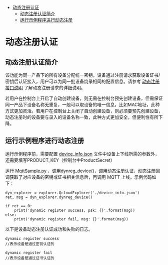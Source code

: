* [动态注册认证](#动态注册认证)
  * [动态注册认证简介](#动态注册认证简介)
  * [运行示例程序进行动态注册](#运行示例程序进行动态注册)

# 动态注册认证
## 动态注册认证简介
该功能为同一产品下的所有设备分配统一密钥，设备通过注册请求获取设备证书/密钥后认证接入，用户可以为同一批设备烧录相同的配置信息。请参考 [动态注册接口说明](https://cloud.tencent.com/document/product/1081/47612) 了解动态注册请求的详细说明。

若用户在控制台上开启了自动创建设备，则无需在控制台预先创建设备，但需保证同一产品下设备名称无重复，一般可以取设备的唯一信息，比如MAC地址，此种方式更加灵活。若用户在控制台上关闭了自动创建设备，则必须要预先创建设备，动态注册时的设备要与录入的设备名称一致，此种方式更加安全，但便利性有所下降。

## 运行示例程序进行动态注册
运行示例程序前，需要配置 [device_info.json](../sample/device_info.json) 文件中设备上下线所需的参数外，还需要填写PRODUCT_KEY（控制台中ProductSecret）

运行 [MqttSample.py](../sample/MqttSample.py) ，调用dynreg_device()，调用动态注册认证，动态注册回调获取了对应设备的密钥或证书相关信息后，再调用 MQTT 上线。示例代码如下：

```
dyn_explorer = explorer.QcloudExplorer('./device_info.json')
ret, msg = dyn_explorer.dynreg_device()

if ret == 0:
    print('dynamic register success, psk: {}'.format(msg))
else:
    print('dynamic register fail, msg: {}'.format(msg))
```

以下是设备动态注册认证成功和失败的日志。

```
dynamic register success
//表示设备是通过密钥认证的

dynamic register fail
//表示设备是通过证书认证的
```